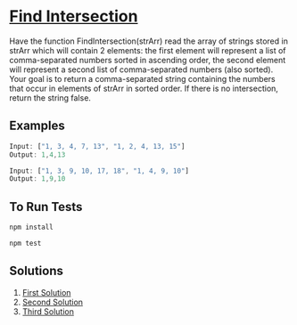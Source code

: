 # [Find Intersection](https://coderbyte.com/editor/Find%20Intersection:JavaScript)
Have the function FindIntersection(strArr) read the array of strings stored in strArr which will contain 2 elements: the first element will represent a list of comma-separated numbers sorted in ascending order, the second element will represent a second list of comma-separated numbers (also sorted). Your goal is to return a comma-separated string containing the numbers that occur in elements of strArr in sorted order. If there is no intersection, return the string false.

## Examples
```javascript
Input: ["1, 3, 4, 7, 13", "1, 2, 4, 13, 15"]
Output: 1,4,13
```
```javascript
Input: ["1, 3, 9, 10, 17, 18", "1, 4, 9, 10"]
Output: 1,9,10
```

## To Run Tests
```bash
npm install

npm test
```

## Solutions
1. [First Solution](./solution_1.js)
2. [Second Solution](./solution_2.js)
3. [Third Solution](./solution_3.js)